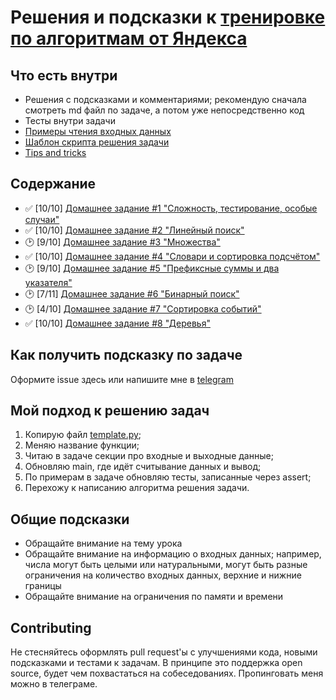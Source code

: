 # Решения и подсказки к [тренировке по алгоритмам от Яндекса](https://yandex.ru/yaintern/algorithm-training)

## Что есть внутри

- Решения с подсказками и комментариями; рекомендую сначала смотреть md файл по задаче, а потом уже непосредственно код
- Тесты внутри задачи
- [Примеры чтения входных данных](./read_input)
- [Шаблон скрипта решения задачи](./template.py)
- [Tips and tricks](./tricks.md)

## Содержание 

- :white_check_mark: [10/10] [Домашнее задание #1 "Сложность, тестирование, особые случаи"](hw1/)
- :white_check_mark: [10/10] [Домашнее задание #2 "Линейный поиск"](hw2/)
- 🕑 [9/10] [Домашнее задание #3 "Множества"](hw3/)
- :white_check_mark: [10/10] [Домашнее задание #4 "Словари и сортировка подсчётом"](hw4/)
- 🕑 [9/10] [Домашнее задание #5 "Префиксные суммы и два указателя"](hw5/)
- 🕑 [7/11] [Домашнее задание #6 "Бинарный поиск"](hw6/)
- 🕑 [4/10] [Домашнее задание #7 "Сортировка событий"](hw7/)
- :white_check_mark: [10/10] [Домашнее задание #8 "Деревья"](hw8/)

## Как получить подсказку по задаче

Оформите issue здесь или напишите мне в [telegram](https://t.me/OhAndrey)

## Мой подход к решению задач

1. Копирую файл [template.py](./template.py);
2. Меняю название функции;
3. Читаю в задаче секции про входные и выходные данные;
4. Обновляю main, где идёт считывание данных и вывод;
5. По примерам в задаче обновляю тесты, записанные через assert;
6. Перехожу к написанию алгоритма решения задачи.

## Общие подсказки

- Обращайте внимание на тему урока
- Обращайте внимание на информацию о входных данных; например, числа могут быть целыми или натуральными,
  могут быть разные ограничения на количество входных данных, верхние и нижние границы
- Обращайте внимание на ограничения по памяти и времени

## Contributing

Не стесняйтесь оформлять pull request'ы с улучшениями кода, новыми подсказками и тестами к задачам.
В принципе это поддержка open source, будет чем похвастаться на собеседованиях.
Пропинговать меня можно в телеграме.
